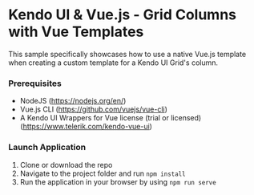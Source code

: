 # Kendo UI & Vue.js - Grid Columns with Vue Templates 

This sample specifically showcases how to use a native Vue.js template when creating a custom template for a Kendo UI Grid's column.

### Prerequisites
- NodeJS (https://nodejs.org/en/)
- Vue.js CLI (https://github.com/vuejs/vue-cli)
- A Kendo UI Wrappers for Vue license (trial or licensed) (https://www.telerik.com/kendo-vue-ui)

### Launch Application
1. Clone or download the repo
2. Navigate to the project folder and run `npm install`
3. Run the application in your browser by using `npm run serve`
